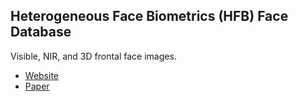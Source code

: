 ## Heterogeneous Face Biometrics (HFB) Face Database
Visible, NIR, and 3D frontal face images.
* [Website](http://www.cbsr.ia.ac.cn/english/HFB%20Databases.asp)
* [Paper](http://nlpr-web.ia.ac.cn/2009papers/gjhy/gh39.pdf)
